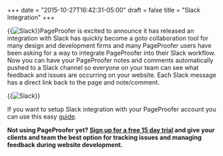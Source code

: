 +++
date = "2015-10-27T16:42:31-05:00"
draft = false
title = "Slack Integration"
+++


{{<img src="/img/slack-logo.png" title="Slack" class="float-left">}}PageProofer is excited to announce it has released an integration with Slack has quickly become a goto collaboration tool for many design and development firms and many PageProofer users have been asking for a way to integrate PageProofer into their Slack workflow. Now you can have your PageProofer notes and comments automatically pushed to a Slack channel so everyone on your team can see what feedback and issues are occurring on your website. Each Slack message has a direct link back to the page and note/comment.
<!--more-->

{{<img src="/img/help/slack-channel.jpg" title="Slack" class="center">}}

If you want to setup Slack integration with your PageProofer account you can use this easy [guide](/help/slack-integration).

<strong>Not using PageProofer yet? [Sign up for a free 15 day trial](/sign-up) and give your clients and team the best option for tracking issues and managing feedback during website development.</strong>


